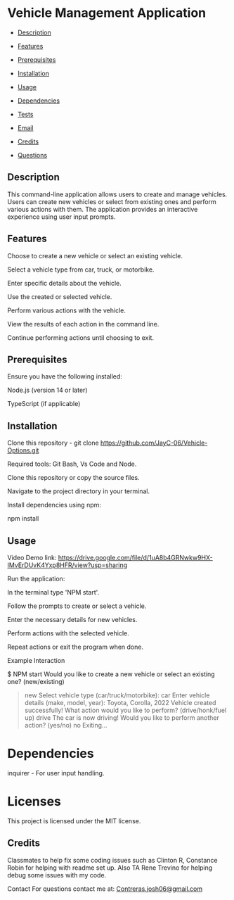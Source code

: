 # Vehicle Management Application

* [Description](#description)

* [Features](#features)

* [Prerequisites](#prerequisites)

* [Installation](#installation)

* [Usage](#usage)

* [Dependencies](#dependencies)

* [Tests](#tests)

* [Email](#email)

* [Credits](#credits)

* [Questions](#questions)


## Description 

This command-line application allows users to create and manage vehicles. Users can create new vehicles or select from existing ones and perform various actions with them. The application provides an interactive experience using user input prompts.

## Features

Choose to create a new vehicle or select an existing vehicle.

Select a vehicle type from car, truck, or motorbike.

Enter specific details about the vehicle.

Use the created or selected vehicle.

Perform various actions with the vehicle.

View the results of each action in the command line.

Continue performing actions until choosing to exit.

## Prerequisites

Ensure you have the following installed:

Node.js (version 14 or later)

TypeScript (if applicable)

## Installation

Clone this repository - git clone https://github.com/JayC-06/Vehicle-Options.git

Required tools: Git Bash, Vs Code and Node.

Clone this repository or copy the source files.

Navigate to the project directory in your terminal.

Install dependencies using npm:

npm install

## Usage

Video Demo link: https://drive.google.com/file/d/1uA8b4GRNwkw9HX-IMvErDUvK4Yxp8HFR/view?usp=sharing

Run the application:

In the terminal type 'NPM start'.

Follow the prompts to create or select a vehicle.

Enter the necessary details for new vehicles.

Perform actions with the selected vehicle.

Repeat actions or exit the program when done.

Example Interaction

$ NPM start
Would you like to create a new vehicle or select an existing one? (new/existing)
> new
Select vehicle type (car/truck/motorbike):
> car
Enter vehicle details (make, model, year):
> Toyota, Corolla, 2022
Vehicle created successfully!
What action would you like to perform? (drive/honk/fuel up)
> drive
The car is now driving!
Would you like to perform another action? (yes/no)
> no
Exiting...

# Dependencies

inquirer - For user input handling.

# Licenses

This project is licensed under the MIT license.

## Credits 
Classmates to help fix some coding issues such as Clinton R, Constance Robin for helping with readme set up. Also TA Rene Trevino for helping debug some issues with my code. 

Contact
For questions contact me at: Contreras.josh06@gmail.com
